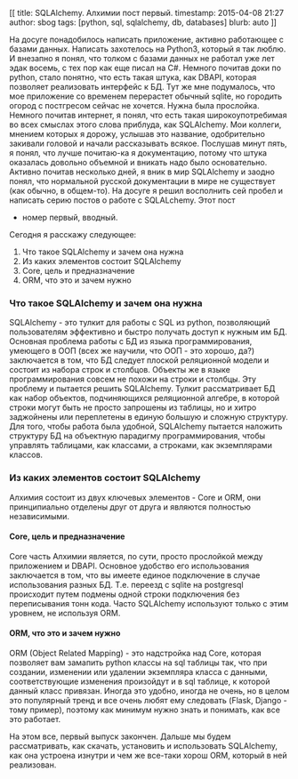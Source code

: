 [[
title: SQLAlchemy. Алхимии пост первый.
timestamp: 2015-04-08 21:27
author: sbog
tags: [python, sql, sqlalchemy, db, databases]
blurb: auto
]]

На досуге понадобилось написать приложение, активно работающее с базами данных.
Написать захотелось на Python3, который я так люблю. И внезапно я понял, что
толком с базами данных не работал уже лет эдак восемь, с тех пор как еще писал
на C#. Немного почитав доки по python, стало понятно, что есть такая штука, как
DBAPI, которая позволяет реализовать интерфейс к БД. Тут же мне подумалось,
что мое приложение со временем перерастет обычный sqlite, но городить огород
с постгресом сейчас не хочется. Нужна была прослойка. Немного почитав интернет,
я понял, что есть такая широкоупотребимая во всех смыслах этого слова приблуда,
как SQLAlchemy. Мои коллеги, мнением которых я дорожу, услышав это название,
одобрительно закивали головой и начали рассказывать всякое. Послушав минут
пять, я понял, что лучше почитаю-ка я документацию, потому что штука оказалась
довольно объемной и вникать надо было основательно. Активно почитав несколько
дней, я вник в мир SQLAlchemy и заодно понял, что нормальной русской
документации в мире не существует (как обычно, в общем-то). На досуге я решил
восполнить сей пробел и написать серию постов о работе с SQLALchemy. Этот пост
- номер первый, вводный.

Сегодня я расскажу следующее:

1. Что такое SQLAlchemy и зачем она нужна
2. Из каких элементов состоит SQLAlchemy
  1. Core, цель и предназначение
  2. ORM, что это и зачем нужно

### Что такое SQLAlchemy и зачем она нужна

SQLAlchemy - это тулкит для работы с SQL из python, позволяющий пользователям
эффективно и быстро получать доступ к нужным им БД. Основная проблема работы
с БД из языка программирования, умеющего в ООП (всех же научили, что ООП - это
хорошо, да?) заключается в том, что БД следует плоской реляционной модели и
состоит из набора строк и столбцов. Объекты же в языке программирования совсем
не похожи на строки и столбцы. Эту проблему и пытается решить SQLAlchemy.
Тулкит рассматривает БД как набор объектов, подчиняющихся реляционной алгебре,
в которой строки могут быть не просто запрошены из таблицы, но и хитро
заджойнены или переплетены в единую большую и сложную структуру. Для того,
чтобы работа была удобной, SQLAlchemy пытается наложить структуру БД на
объектную парадигму программирования, чтобы управлять таблицами, как классами,
а строками, как экземплярами классов.

### Из каких элементов состоит SQLAlchemy

Алхимия состоит из двух ключевых элементов - Core и ORM, они принципиально
отделены друг от друга и являются полностью независимыми.

#### Core, цель и предназначение

Core часть Алхимии является, по сути, просто прослойкой между приложением и
DBAPI. Основное удобство его использования заключается в том, что вы имеете
единое подключение в случае использования разных БД. Т.е. переезд с sqlite на
postgresql происходит путем подмены одной строки подключения без переписывания
тонн кода. Часто SQLAlchemy используют только с этим уровнем, не используя ORM.

#### ORM, что это и зачем нужно

ORM (Object Related Mapping) - это надстройка над Core, которая позволяет вам
замапить python классы на sql таблицы так, что при создании, изменении или
удалении экземпляра класса с данными, соответствующие изменения произойдут и в
sql таблице, к которой данный класс привязан. Иногда это удобно, иногда не
очень, но в целом это популярный тренд и все очень любят ему следовать (Flask,
 Django - тому пример), поэтому как минимум нужно знать и понимать, как все это
работает.


На этом все, первый выпуск закончен. Дальше мы будем рассматривать, как скачать,
установить и использовать SQLAlchemy, как она устроена изнутри и чем же
все-таки хорош ORM, который в ней реализован.

